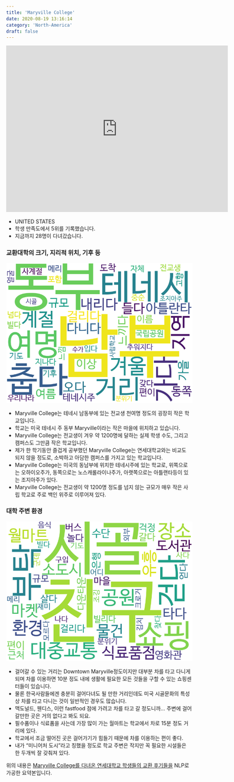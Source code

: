 ```yaml
---
title: 'Maryville College'
date: 2020-08-19 13:16:14
category: 'North-America'
draft: false
---
```


<iframe
width="600"
height="450"
frameborder="0" style="border:0"
src="https://www.google.com/maps/embed/v1/place?key=AIzaSyC9e1AME-pVmWC4hBpFdu5S4dKzyepa3HQ&q=Maryville+College&center=35.751416600000006,-83.9641634&zoom=14" allowfullscreen>
</iframe>


* UNITED STATES
* 학생 만족도에서 5위를 기록했습니다.
* 지금까지 28명이 다녀갔습니다. 

### 교환대학의 크기, 지리적 위치, 기후 등

![gen_info-WordCloud](../univ_wordclouds_okt/gen_info/US000104_gen_info_okt.png)

* Maryville College는 테네시 남동부에 있는 전교생 천여명 정도의 굉장히 작은 학교입니다.
* 학교는 미국 테네시 주 동부 Maryville이라는 작은 마을에 위치하고 있습니다.
* Maryville College는 전교생이 겨우 약 1200명에 달하는 실제 학생 수도, 그리고 캠퍼스도 그만큼 작은 학교입니다.
* 제가 한 학기동안 즐겁게 공부했던 Maryville College는 연세대학교와는 비교도 되지 않을 정도로, 소박하고 아담한 캠퍼스를 가지고 있는 학교입니다.
* Maryville College는 미국의 동남부에 위치한 테네시주에 있는 학교로, 위쪽으로는 오하이오주가, 동쪽으로는 노스캐롤라이나주가, 아랫쪽으로는 아틀랜타등이 있는 조지아주가 있다.
* Maryville College는 전교생이 약 1200명 정도를 넘지 않는 규모가 매우 작은 사립 학교로 주로 백인 위주로 이루어져 있다.


### 대학 주변 환경

![env_info-WordCloud](../univ_wordclouds_okt/env_info/US000104_env_info_okt.png)

* 걸어갈 수 있는 거리는 Downtown Maryville정도이지만 대부분 차를 타고 다니게 되며 차를 이용하면 10분 정도 내에 생활에 필요한 모든 것들을 구할 수 있는 쇼핑센터들이 있습니다.
* 물론 한국사람들에겐 충분히 걸어다녀도 될 만한 거리인데도 미국 시골문화의 특성상 차를 타고 다니는 것이 일반적인 경우도 많습니다.
* 맥도널드, 웬디스, 이런 fastfood 점에 가려고 차를 타고 갈 정도니까… 주변에 걸어갈만한 곳은 거의 없다고 봐도 되요.
* 필수품이나 식료품을 사는데 가장 많이 가는 월마트는 학교에서 차로 15분 정도 거리에 있다.
* 학교에서 조금 떨어진 곳은 걸어가기가 힘들기 때문에 차를 이용하는 편이 좋다.
* 내가 “미니어처 도시”라고 칭했을 정도로 학교 주변은 작지만 꼭 필요한 시설들은 한 두개씩 잘 갖춰져 있다.


위의 내용은 [Maryville College를 다녀온 연세대학교 학생들의 교환 후기들을](http://oia.yonsei.ac.kr/partner/expReport.asp?ucode=US000104&bgbn=A) NLP로 가공한 요약본입니다. 
